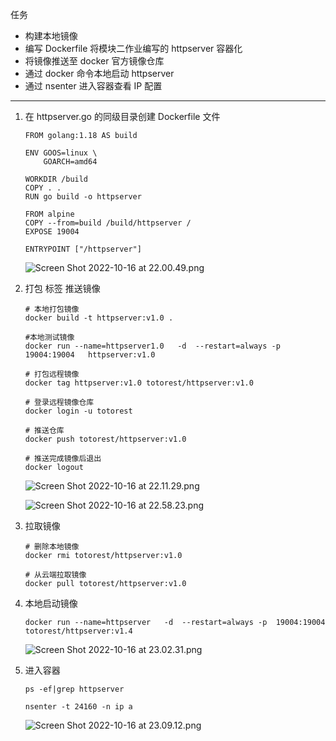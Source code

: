 任务

- 构建本地镜像
- 编写 Dockerfile 将模块二作业编写的 httpserver 容器化
- 将镜像推送至 docker 官方镜像仓库
- 通过 docker 命令本地启动 httpserver
- 通过 nsenter 进入容器查看 IP 配置

---

1. 在 httpserver.go 的同级目录创建 Dockerfile 文件
    
    ```docker
    FROM golang:1.18 AS build
    
    ENV GOOS=linux \
        GOARCH=amd64
    
    WORKDIR /build
    COPY . .
    RUN go build -o httpserver
    
    FROM alpine
    COPY --from=build /build/httpserver /
    EXPOSE 19004
    
    ENTRYPOINT ["/httpserver"]
    ```
    
    ![Screen Shot 2022-10-16 at 22.00.49.png](https://s3-us-west-2.amazonaws.com/secure.notion-static.com/3d6d43b3-d13c-48a9-af65-94e11b90ba6a/Screen_Shot_2022-10-16_at_22.00.49.png)
    
2. 打包 标签 推送镜像
    
    ```docker
    # 本地打包镜像
    docker build -t httpserver:v1.0 .
    
    #本地测试镜像
    docker run --name=httpserver1.0   -d  --restart=always -p  19004:19004   httpserver:v1.0
    
    # 打包远程镜像
    docker tag httpserver:v1.0 totorest/httpserver:v1.0
    
    # 登录远程镜像仓库
    docker login -u totorest
    
    # 推送仓库
    docker push totorest/httpserver:v1.0
    
    # 推送完成镜像后退出
    docker logout
    ```
    
    ![Screen Shot 2022-10-16 at 22.11.29.png](https://s3-us-west-2.amazonaws.com/secure.notion-static.com/858ccdfd-82f6-43b7-89ac-e4e2e6e81d09/Screen_Shot_2022-10-16_at_22.11.29.png)
    
    ![Screen Shot 2022-10-16 at 22.58.23.png](https://s3-us-west-2.amazonaws.com/secure.notion-static.com/55729c74-4340-4c51-9965-c2c902a6bc4f/Screen_Shot_2022-10-16_at_22.58.23.png)
    
3. 拉取镜像
    
    ```docker
    # 删除本地镜像
    docker rmi totorest/httpserver:v1.0
    
    # 从云端拉取镜像
    docker pull totorest/httpserver:v1.0
    ```
    
4. 本地启动镜像
    
    ```docker
    docker run --name=httpserver   -d  --restart=always -p  19004:19004   totorest/httpserver:v1.4
    ```
    
    ![Screen Shot 2022-10-16 at 23.02.31.png](https://s3-us-west-2.amazonaws.com/secure.notion-static.com/02e3afb9-5e92-4784-bd88-2c9bdbe86edf/Screen_Shot_2022-10-16_at_23.02.31.png)
    
5. 进入容器
    
    ```docker
    ps -ef|grep httpserver
    
    nsenter -t 24160 -n ip a
    ```
    
    ![Screen Shot 2022-10-16 at 23.09.12.png](https://s3-us-west-2.amazonaws.com/secure.notion-static.com/acc8879d-735d-4b2f-b409-8be2a11471c5/Screen_Shot_2022-10-16_at_23.09.12.png)
